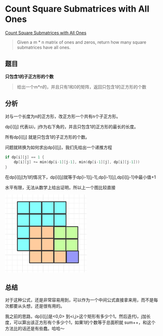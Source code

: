 # Count Square Submatrices with All Ones
[Count Square Submatrices with All Ones](https://leetcode.com/problems/count-square-submatrices-with-all-ones/)
> Given a m * n matrix of ones and zeros, return how many square submatrices have all ones.
## 题目
**只包含1的子正方形的个数**
> 给出一个m*n的，并且只有1和0的矩阵，返回只包含1的正方形的个数
## 分析
对与一个长度为n的正方形，改正方形一个共有n个子正方形。

dp[i][j] 代表以i，j作为右下角的，并且只包含1的正方形的最长的长度。

所有dp[i][j] 就是只包含1的子正方形的个数。

问题就转换为如何求出dp[i][j]，我们先给出一个递推方程

```go
if dp[i][j] == 1 {
    dp[i][j] += min(dp[i-1][j-1], min(dp[i-1][j], dp[i][j-1]))
}
```

在dp[i][j]为1的情况下，dp[i][j]就等于dp[i-1][j-1],dp[i-1][j],dp[i][j-1]中最小值+1

水平有限，无法从数学上给出证明，所以上一个图比较直接

![](/1277/pics/1277.png)

## 总结
对于这种公式，还是非常容易用到，可以作为一个中间公式直接拿来用，而不是每次都要从头想，还是很有用的。

我之前的思路，dp[i][j]是<0,0> 到<i,j>这个矩形有多少个1。然后迭代i，j加长度，可以算出该正方形有个多少个1，如果1的个数等于总面积就 sum++，和这个方法比的话还是有些蠢。哈哈～
